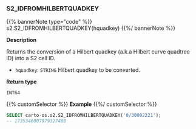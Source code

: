 ### S2_IDFROMHILBERTQUADKEY

{{% bannerNote type="code" %}}
s2.S2_IDFROMHILBERTQUADKEY(hquadkey)
{{%/ bannerNote %}}

**Description**

Returns the conversion of a Hilbert quadkey (a.k.a Hilbert curve quadtree ID) into a S2 cell ID.

* `hquadkey`: `STRING` Hilbert quadkey to be converted.

**Return type**

`INT64`

{{% customSelector %}}
**Example**
{{%/ customSelector %}}

```sql
SELECT carto-os.s2.S2_IDFROMHILBERTQUADKEY('0/30002221');
-- 1735346007979327488
```